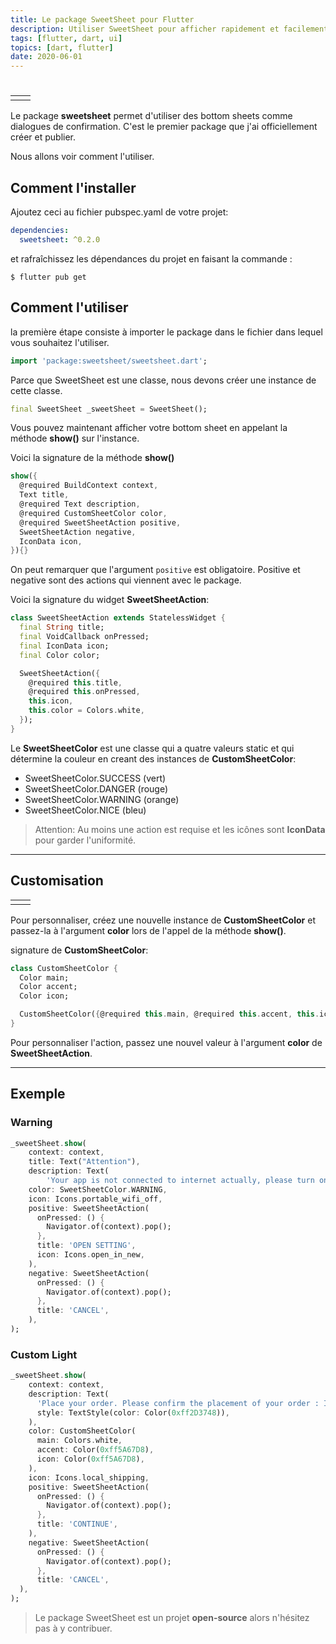 ```yaml
---
title: Le package SweetSheet pour Flutter
description: Utiliser SweetSheet pour afficher rapidement et facilement un bottom sheet de confirmation.
tags: [flutter, dart, ui]
topics: [dart, flutter]
date: 2020-06-01
---
```


#

<table>
<tr>
<td>
<img src="/images/sweet_sheet_package/nice_sheet.jpg" alt="">
</td>
<td>
<img src="/images/sweet_sheet_package/warning_sheet.jpg" alt="">
</td>
</tr>
</table>

<action-button type="package" text="Package SweetSheet" link="https://pub.dev/packages/sweetsheet"></action-button>

Le package **sweetsheet** permet d'utiliser des bottom sheets comme dialogues de confirmation.
C'est le premier package que j'ai officiellement créer et publier.

Nous allons voir comment l'utiliser.

## Comment l'installer

Ajoutez ceci au fichier pubspec.yaml de votre projet:

```yaml
dependencies:
  sweetsheet: ^0.2.0
```

et rafraîchissez les dépendances du projet en faisant la commande :

```shell
$ flutter pub get
```

## Comment l'utiliser

la première étape consiste à importer le package dans le fichier dans lequel vous souhaitez l'utiliser.

```dart
import 'package:sweetsheet/sweetsheet.dart';
```

Parce que SweetSheet est une classe, nous devons créer une instance de cette classe.

```dart
final SweetSheet _sweetSheet = SweetSheet();
```

Vous pouvez maintenant afficher votre bottom sheet en appelant la méthode **show()** sur l'instance.

Voici la signature de la méthode **show()**

```dart
show({
  @required BuildContext context,
  Text title,
  @required Text description,
  @required CustomSheetColor color,
  @required SweetSheetAction positive,
  SweetSheetAction negative,
  IconData icon,
}){}
```

On peut remarquer que l'argument `positive` est obligatoire.
Positive et negative sont des actions qui viennent avec le package.

Voici la signature du widget **SweetSheetAction**:

```dart
class SweetSheetAction extends StatelessWidget {
  final String title;
  final VoidCallback onPressed;
  final IconData icon;
  final Color color;

  SweetSheetAction({
    @required this.title,
    @required this.onPressed,
    this.icon,
    this.color = Colors.white,
  });
}
```

Le **SweetSheetColor** est une classe qui a quatre valeurs static et qui détermine la couleur en creant des instances de **CustomSheetColor**:

- SweetSheetColor.SUCCESS (vert)
- SweetSheetColor.DANGER (rouge)
- SweetSheetColor.WARNING (orange)
- SweetSheetColor.NICE (bleu)

> Attention: Au moins une action est requise et les icônes sont **IconData** pour garder l'uniformité.

---

## Customisation

<table>
<tr>
<td>
<img src="/images/sweet_sheet_package/black.jpg" alt="">
</td>
<td>
<img src="/images/sweet_sheet_package/light.jpg" alt="">
</td>
</tr>
</table>

Pour personnaliser, créez une nouvelle instance de **CustomSheetColor** et passez-la à l'argument **color** lors de l'appel de la méthode **show()**.

signature de **CustomSheetColor**:

```dart
class CustomSheetColor {
  Color main;
  Color accent;
  Color icon;

  CustomSheetColor({@required this.main, @required this.accent, this.icon});
}
```

Pour personnaliser l'action, passez une nouvel valeur à l'argument **color** de **SweetSheetAction**.

---

## Exemple

<action-button type="github" text="Exemple sur Github" link="https://github.com/CorneilleEdi/sweetsheet/tree/master/example"></action-button>

### Warning

```dart
_sweetSheet.show(
    context: context,
    title: Text("Attention"),
    description: Text(
        'Your app is not connected to internet actually, please turn on Wifi/Celullar data.'),
    color: SweetSheetColor.WARNING,
    icon: Icons.portable_wifi_off,
    positive: SweetSheetAction(
      onPressed: () {
        Navigator.of(context).pop();
      },
      title: 'OPEN SETTING',
      icon: Icons.open_in_new,
    ),
    negative: SweetSheetAction(
      onPressed: () {
        Navigator.of(context).pop();
      },
      title: 'CANCEL',
    ),
);

```

### Custom Light

```dart
_sweetSheet.show(
    context: context,
    description: Text(
      'Place your order. Please confirm the placement of your order : Iphone X 128GB',
      style: TextStyle(color: Color(0xff2D3748)),
    ),
    color: CustomSheetColor(
      main: Colors.white,
      accent: Color(0xff5A67D8),
      icon: Color(0xff5A67D8),
    ),
    icon: Icons.local_shipping,
    positive: SweetSheetAction(
      onPressed: () {
        Navigator.of(context).pop();
      },
      title: 'CONTINUE',
    ),
    negative: SweetSheetAction(
      onPressed: () {
        Navigator.of(context).pop();
      },
      title: 'CANCEL',
  ),
);
```

> Le package SweetSheet est un projet **open-source** alors n'hésitez pas à y contribuer.

<action-button type="github" text="Code source de SweetSheet" link="https://github.com/CorneilleEdi/sweetsheet"></action-button>
